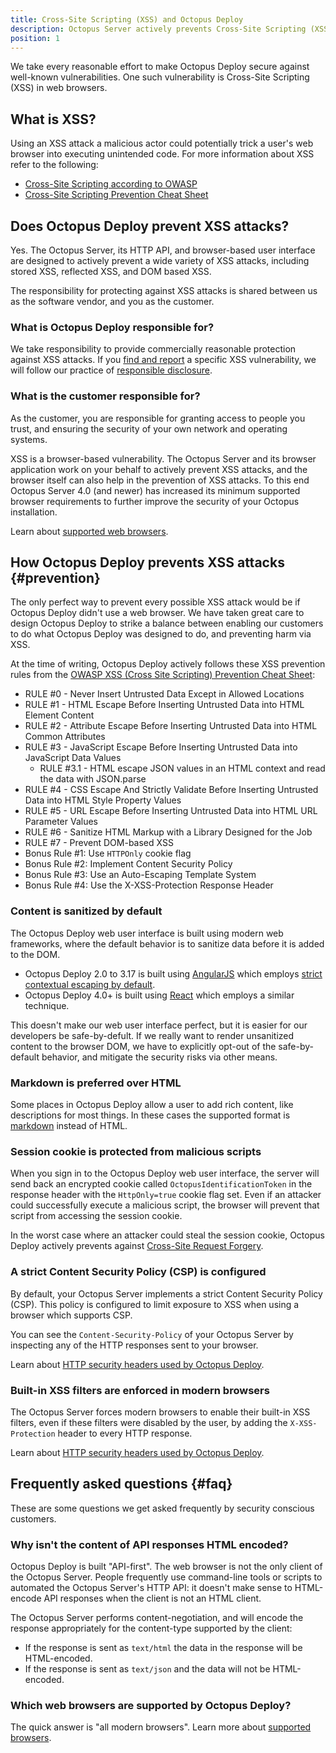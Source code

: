```yaml
---
title: Cross-Site Scripting (XSS) and Octopus Deploy
description: Octopus Server actively prevents Cross-Site Scripting (XSS) using a number of preventative measures.
position: 1
---
```


We take every reasonable effort to make Octopus Deploy secure against well-known vulnerabilities. One such vulnerability is Cross-Site Scripting (XSS) in web browsers.

## What is XSS?

Using an XSS attack a malicious actor could potentially trick a user's web browser into executing unintended code. For more information about XSS refer to the following:

- [Cross-Site Scripting according to OWASP](https://www.owasp.org/index.php/Cross-site_Scripting_(XSS))
- [Cross-Site Scripting Prevention Cheat Sheet](https://www.owasp.org/index.php/XSS_(Cross_Site_Scripting)_Prevention_Cheat_Sheet)

## Does Octopus Deploy prevent XSS attacks?

Yes. The Octopus Server, its HTTP API, and browser-based user interface are designed to actively prevent a wide variety of XSS attacks, including stored XSS, reflected XSS, and DOM based XSS.

The responsibility for protecting against XSS attacks is shared between us as the software vendor, and you as the customer.

### What is Octopus Deploy responsible for?

We take responsibility to provide commercially reasonable protection against XSS attacks. If you [find and report](https://octopus.com/security/disclosure) a specific XSS vulnerability, we will follow our practice of [responsible disclosure](https://octopus.com/security/disclosure).

### What is the customer responsible for?

As the customer, you are responsible for granting access to people you trust, and ensuring the security of your own network and operating systems.

XSS is a browser-based vulnerability. The Octopus Server and its browser application work on your behalf to actively prevent XSS attacks, and the browser itself can also help in the prevention of XSS attacks. To this end Octopus Server 4.0 (and newer) has increased its minimum supported browser requirements to further improve the security of your Octopus installation.

Learn about [supported web browsers](/docs/installation/requirements.md#supported-browsers).

## How Octopus Deploy prevents XSS attacks {#prevention}

The only perfect way to prevent every possible XSS attack would be if Octopus Deploy didn't use a web browser. We have taken great care to design Octopus Deploy to strike a balance between enabling our customers to do what Octopus Deploy was designed to do, and preventing harm via XSS.

At the time of writing, Octopus Deploy actively follows these XSS prevention rules from the [OWASP XSS (Cross Site Scripting) Prevention Cheat Sheet](https://www.owasp.org/index.php/XSS_(Cross_Site_Scripting)_Prevention_Cheat_Sheet):

- RULE #0 - Never Insert Untrusted Data Except in Allowed Locations
- RULE #1 - HTML Escape Before Inserting Untrusted Data into HTML Element Content
- RULE #2 - Attribute Escape Before Inserting Untrusted Data into HTML Common Attributes
- RULE #3 - JavaScript Escape Before Inserting Untrusted Data into JavaScript Data Values
  - RULE #3.1 - HTML escape JSON values in an HTML context and read the data with JSON.parse
- RULE #4 - CSS Escape And Strictly Validate Before Inserting Untrusted Data into HTML Style Property Values
- RULE #5 - URL Escape Before Inserting Untrusted Data into HTML URL Parameter Values
- RULE #6 - Sanitize HTML Markup with a Library Designed for the Job
- RULE #7 - Prevent DOM-based XSS
- Bonus Rule #1: Use `HTTPOnly` cookie flag
- Bonus Rule #2: Implement Content Security Policy
- Bonus Rule #3: Use an Auto-Escaping Template System
- Bonus Rule #4: Use the X-XSS-Protection Response Header

### Content is sanitized by default

The Octopus Deploy web user interface is built using modern web frameworks, where the default behavior is to sanitize data before it is added to the DOM.

- Octopus Deploy 2.0 to 3.17 is built using [AngularJS](https://angularjs.org/) which employs [strict contextual escaping by default](https://docs.angularjs.org/api/ng/service/$sce).
- Octopus Deploy 4.0+ is built using [React](https://reactjs.org/) which employs a similar technique.

This doesn't make our web user interface perfect, but it is easier for our developers be safe-by-defult. If we really want to render unsanitized content to the browser DOM, we have to explicitly opt-out of the safe-by-default behavior, and mitigate the security risks via other means.

### Markdown is preferred over HTML

Some places in Octopus Deploy allow a user to add rich content, like descriptions for most things. In these cases the supported format is [markdown](http://commonmark.org/) instead of HTML.

### Session cookie is protected from malicious scripts

When you sign in to the Octopus Deploy web user interface, the server will send back an encrypted cookie called `OctopusIdentificationToken` in the response header with the `HttpOnly=true` cookie flag set. Even if an attacker could successfully execute a malicious script, the browser will prevent that script from accessing the session cookie.

In the worst case where an attacker could steal the session cookie, Octopus Deploy actively prevents against [Cross-Site Request Forgery](csrf-and-octopus-deploy.md).

### A strict Content Security Policy (CSP) is configured

By default, your Octopus Server implements a strict Content Security Policy (CSP). This policy is configured to limit exposure to XSS when using a browser which supports CSP.

You can see the `Content-Security-Policy` of your Octopus Server by inspecting any of the HTTP responses sent to your browser.

Learn about [HTTP security headers used by Octopus Deploy](/docs/administration/security/http-security-headers.md).

### Built-in XSS filters are enforced in modern browsers

The Octopus Server forces modern browsers to enable their built-in XSS filters, even if these filters were disabled by the user, by adding the `X-XSS-Protection` header to every HTTP response.

Learn about [HTTP security headers used by Octopus Deploy](/docs/administration/security/http-security-headers.md).

## Frequently asked questions {#faq}

These are some questions we get asked frequently by security conscious customers.

### Why isn't the content of API responses HTML encoded?

Octopus Deploy is built "API-first". The web browser is not the only client of the Octopus Server. People frequently use command-line tools or scripts to automated the Octopus Server's HTTP API: it doesn't make sense to HTML-encode API responses when the client is not an HTML client.

The Octopus Server performs content-negotiation, and will encode the response appropriately for the content-type supported by the client:

- If the response is sent as `text/html` the data in the response will be HTML-encoded.
- If the response is sent as `text/json` and the data will not be HTML-encoded.

### Which web browsers are supported by Octopus Deploy?

The quick answer is "all modern browsers". Learn more about [supported browsers](/docs/installation/requirements.md).
